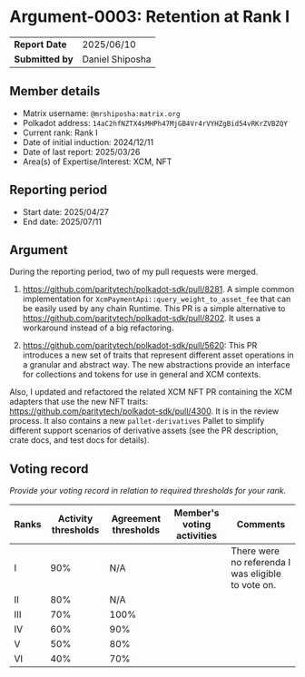 # Argument-0003: Retention at Rank I

|                 |                                                                                             |
| --------------- | ------------------------------------------------------------------------------------------- |
| **Report Date** | 2025/06/10                                                                                  |
| **Submitted by**| Daniel Shiposha                                                                             |


## Member details

- Matrix username: `@mrshiposha:matrix.org`
- Polkadot address: `14aC2hfNZTX4sMHPh47MjGB4Vr4rVYHZgBid54vRKrZVBZQY`
- Current rank: Rank I
- Date of initial induction: 2024/12/11
- Date of last report: 2025/03/26
- Area(s) of Expertise/Interest: XCM, NFT


## Reporting period

- Start date: 2025/04/27
- End date: 2025/07/11

## Argument

During the reporting period, two of my pull requests were merged.

1. https://github.com/paritytech/polkadot-sdk/pull/8281. A simple common implementation for `XcmPaymentApi::query_weight_to_asset_fee` that can be easily used by any chain Runtime.
This PR is a simple alternative to https://github.com/paritytech/polkadot-sdk/pull/8202.
It uses a workaround instead of a big refactoring.

2. https://github.com/paritytech/polkadot-sdk/pull/5620: This PR introduces a new set of traits that represent different asset operations in a granular and abstract way.
The new abstractions provide an interface for collections and tokens for use in general and XCM contexts.

Also, I updated and refactored the related XCM NFT PR containing the XCM adapters that use the new NFT traits: https://github.com/paritytech/polkadot-sdk/pull/4300.
It is in the review process. It also contains a new `pallet-derivatives` Pallet to simplify different support scenarios of derivative assets (see the PR description, crate docs, and test docs for details).

## Voting record
*Provide your voting record in relation to required thresholds for your rank.*

|  Ranks | Activity thresholds | Agreement thresholds | Member's voting activities | Comments |
|---|---|---|---|---|
|I  |90%   |N/A   |   | There were no referenda I was eligible to vote on. |
|II |80%   |N/A   |   |  |
|III|70%   |100%  |   |  |
|IV |60%   |90%   |   |  |
|V  |50%   |80%   |   |  |
|VI |40%   |70%   |   |  |
